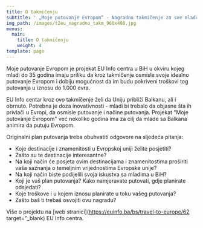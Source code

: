 ```yaml
---
title: O takmičenju
subtitle: ' „Moje putovanje Evropom“ - Nagradno takmičenje za sve mlade turiste'
img_path: /images/t2eu_nagradno_takm_960x480.jpg
menus:
  main:
    title: O takmičenju
    weight: 4
template: page
---
```

Moje putovanje Evropom je projekat EU Info centra u BiH u okviru kojeg mladi do 35 godina imaju priliku da kroz takmičenje osmisle svoje idealno putovanje Evropom i dobiju mogućnost da im budu pokriveni troškovi tog putovanja u iznosu do 1.000 evra.

EU Info centar kroz ovo takmičenje želi da Uniju približi Balkanu, ali i obrnuto. Potrebna je doza inovativnosti - mladi bi trebalo da objasne šta ih privlači u Evropi, da osmisle putovanje i načine putovanja. Projekat "Moje putovanje Evropom" već nekoliko godina ima za cilj da mlade sa Balkana animira da putuju Evropom. 

Originalni plan putovanja treba obuhvatiti odgovore na sljedeća pitanja:

* Koje destinacije i znamenitosti u Evropskoj uniji želite posjetiti?
* Zašto su te destinacije interesantne?
* Na koji način će posjeta ovim destinacijama i znamenitostima proširiti vaša saznanja o temeljnim vrijednostima Evropske unije?
* Na koji način biste podijelili svoja iskustva sa mladima u BiH?
* Koji je vaš plan putovanja? Kako namjeravate putovati, gdje planirate odsjedati?
* Koje troškove i u kojem iznosu planirate u toku vašeg putovanja?
* Zašto baš ti trebaš osvojiti ovu nagradu?

Više o projektu na [web stranici](https://euinfo.ba/bs/travel-to-europe/62 target="_blank) EU Info centra.
